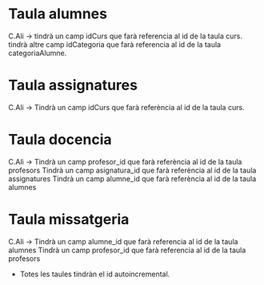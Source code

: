 # Taula alumnes

C.Ali -> tindrà un camp idCurs que farà referencia al id de la taula curs.
         tindrà altre camp idCategoria que farà referencia al id de la taula categoriaAlumne.


# Taula assignatures

C.Ali -> Tindrà un camp idCurs que farà referència al id de la taula curs.

# Taula docencia

C.Ali -> Tindrà un camp profesor_id que farà referència al id de la taula profesors
         Tindrà un camp asignatura_id que farà referència al id de la taula assignatures
         Tindrà un camp alumne_id que farà referència al id de la taula alumnes

# Taula missatgeria

C.Ali -> Tindrà un camp alumne_id que farà referencia al id de la taula alumnes
         Tindrà un camp profesor_id que farà referencia al id de la taula profesors

- Totes les taules tindràn el id autoincremental.
